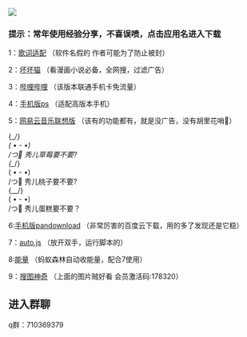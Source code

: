![](https://github.com/truetears1/truetears/blob/master/%E6%9C%AA%E6%A0%87%E9%A2%98-1.png)
### 提示：常年使用经验分享，不喜误喷，点击应用名进入下载
1：[歌词适配](http://t.cn/AiKYNuL7)
（软件名假的 作者可能为了防止被封）

2：[坏坏猫](http://t.cn/Ai9b8Vec)
（看漫画小说必备，全网搜，过滤广告）

3：[哔哩哔哩](http://t.cn/Ai9bD4oB)
（该版本联通手机卡免流量）

4：[手机版ps](http://t.cn/Ai9bkPur)
（适配高版本手机）

5：[网易云音乐联想版](https://www.lanzous.com/i4d2ush)
（该有的功能都有，就是没广告，没有胡里花哨🌸）

 {\__/}<br>
 ( • - •)<br>
 /つ🍓 秀儿草莓要不要?<br>
 {\__/}<br>
 ( • - •)<br>
 /つ🍑 秀儿桃子要不要?<br>
 {\__/}<br>
 ( • - •)<br>
 /つ🎂 秀儿蛋糕要不要？<br>

6:[手机版pandownload](https://www.lanzous.com/i4d209i)
（非常厉害的百度云下载，用的多了发现还是它稳）

7：[auto.js](https://www.lanzous.com/i4d1yyb)
（放开双手，运行脚本的）

8:[能量]()
（蚂蚁森林自动收能量，配合7使用）

9：[搜图神奇](https://www.lanzous.com/i4f6gef)
（上面的图片贼好看 会员激活码:178320）

## 进入群聊

q群：710369379
